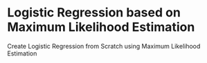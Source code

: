 <h1>Logistic Regression based on Maximum Likelihood Estimation</h1>
<p>Create Logistic Regression from Scratch using Maximum Likelihood Estimation</p>
